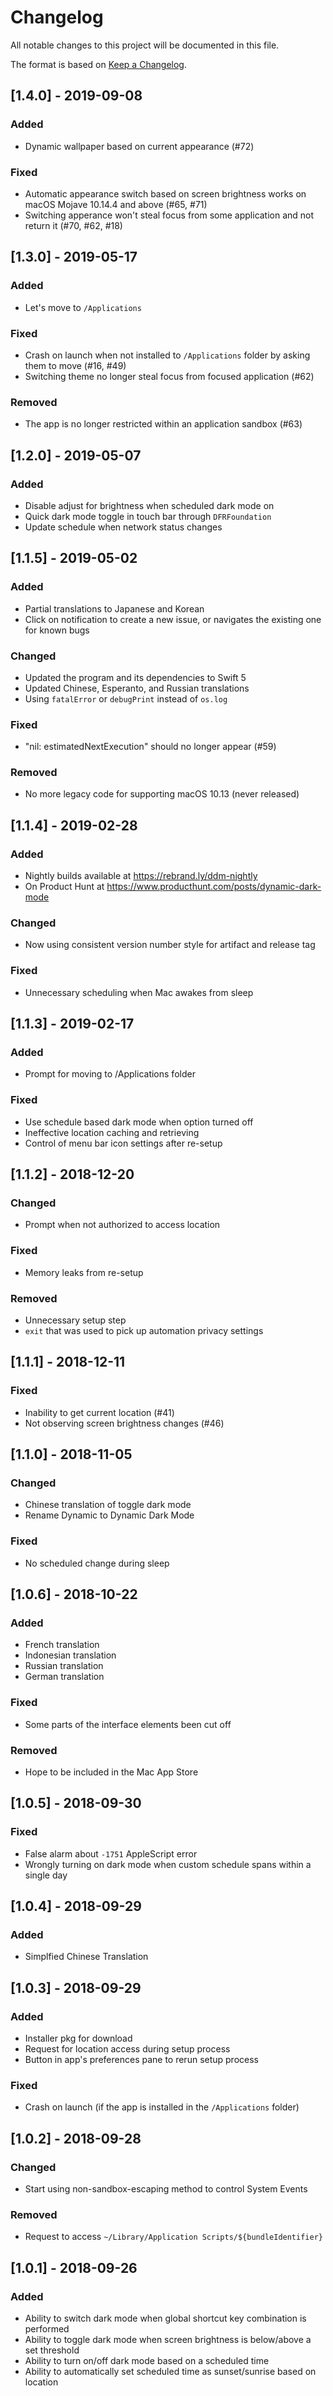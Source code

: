 # Changelog
All notable changes to this project will be documented in this file.

The format is based on [Keep a Changelog](https://keepachangelog.com/en/1.0.0/).

## [1.4.0] - 2019-09-08
### Added
- Dynamic wallpaper based on current appearance (#72)

### Fixed
- Automatic appearance switch based on screen brightness works on macOS Mojave 10.14.4 and above (#65, #71)
- Switching apperance won't steal focus from some application and not return it (#70, #62, #18)

## [1.3.0] - 2019-05-17
### Added
- Let's move to `/Applications`

### Fixed
- Crash on launch when not installed to `/Applications` folder by asking them to move (#16, #49)
- Switching theme no longer steal focus from focused application (#62)

### Removed
- The app is no longer restricted within an application sandbox (#63)

## [1.2.0] - 2019-05-07
### Added
- Disable adjust for brightness when scheduled dark mode on
- Quick dark mode toggle in touch bar through `DFRFoundation`
- Update schedule when network status changes

## [1.1.5] - 2019-05-02
### Added
- Partial translations to Japanese and Korean
- Click on notification to create a new issue, or navigates the existing one for known bugs

### Changed
- Updated the program and its dependencies to Swift 5 
- Updated Chinese, Esperanto, and Russian translations
- Using `fatalError` or `debugPrint` instead of `os.log`

### Fixed
- "nil: estimatedNextExecution" should no longer appear (#59)

### Removed
- No more legacy code for supporting macOS 10.13 (never released)

## [1.1.4] - 2019-02-28
### Added
- Nightly builds available at https://rebrand.ly/ddm-nightly
- On Product Hunt at https://www.producthunt.com/posts/dynamic-dark-mode

### Changed
- Now using consistent version number style for artifact and release tag

### Fixed
- Unnecessary scheduling when Mac awakes from sleep

## [1.1.3] - 2019-02-17
### Added
- Prompt for moving to /Applications folder

### Fixed
- Use schedule based dark mode when option turned off
- Ineffective location caching and retrieving
- Control of menu bar icon settings after re-setup

## [1.1.2] - 2018-12-20
### Changed
- Prompt when not authorized to access location

### Fixed
- Memory leaks from re-setup

### Removed
- Unnecessary setup step
- `exit` that was used to pick up automation privacy settings

## [1.1.1] - 2018-12-11
### Fixed
- Inability to get current location (#41)
- Not observing screen brightness changes (#46)

## [1.1.0] - 2018-11-05
### Changed
- Chinese translation of toggle dark mode
- Rename Dynamic to Dynamic Dark Mode

### Fixed
- No scheduled change during sleep

## [1.0.6] - 2018-10-22
### Added
- French translation
- Indonesian translation
- Russian translation
- German translation

### Fixed
- Some parts of the interface elements been cut off

### Removed
- Hope to be included in the Mac App Store

## [1.0.5] - 2018-09-30
### Fixed
- False alarm about `-1751` AppleScript error
- Wrongly turning on dark mode when custom schedule spans within a single day

## [1.0.4] - 2018-09-29
### Added
- Simplfied Chinese Translation

## [1.0.3] - 2018-09-29
### Added
- Installer pkg for download
- Request for location access during setup process
- Button in app's preferences pane to rerun setup process

### Fixed
- Crash on launch (if the app is installed in the `/Applications` folder)

## [1.0.2] - 2018-09-28
### Changed
- Start using non-sandbox-escaping method to control System Events

### Removed
- Request to access `~/Library/Application Scripts/${bundleIdentifier}`

## [1.0.1] - 2018-09-26
### Added
- Ability to switch dark mode when global shortcut key combination is performed
- Ability to toggle dark mode when screen brightness is below/above a set threshold
- Ability to turn on/off dark mode based on a scheduled time
- Ability to automatically set scheduled time as sunset/sunrise based on location
